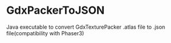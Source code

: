 # GdxPackerToJSON
Java executable to convert GdxTexturePacker  .atlas file to .json file(compatibility with Phaser3)
